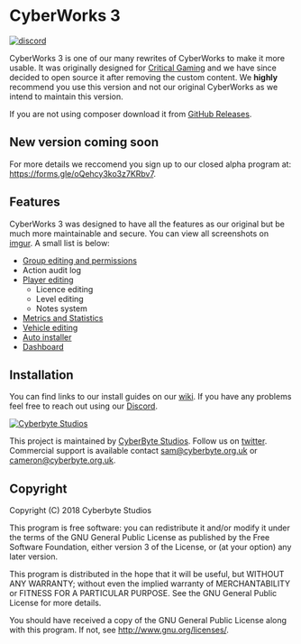 # CyberWorks 3

[![discord](https://img.shields.io/badge/Discord-Join-7289DA.svg)](https://discord.gg/qHsTEhY)

CyberWorks 3 is one of our many rewrites of CyberWorks to make it more usable. It was originally designed for [Critical Gaming](https://criticalgaming.org/) and we have since decided to open source it after removing the custom content. We __highly__ recommend you use this version and not our original CyberWorks as we intend to maintain this version.

If you are not using composer download it from [GitHub Releases](https://github.com/Cyberbyte-Studios/CyberWorks-3/releases/latest).

## New version coming soon
For more details we reccomend you sign up to our closed alpha program at: https://forms.gle/oQehcy3ko3z7KRbv7.

## Features
CyberWorks 3 was designed to have all the features as our original but be much more maintainable and secure. You can view all screenshots on [imgur](https://imgur.com/a/wq9Ue). A small list is below:

- [Group editing and permissions](https://i.imgur.com/GWWqkkF.png)
- Action audit log
- [Player editing](https://i.imgur.com/8myqjVX.png)
    - Licence editing
    - Level editing
    - Notes system
- [Metrics and Statistics](https://i.imgur.com/2KfoWbc.png)
- [Vehicle editing](https://i.imgur.com/5mSML9O.png)
- [Auto installer](https://i.imgur.com/3b908i2.png)
- [Dashboard](https://i.imgur.com/SgO4yky.png)


## Installation
You can find links to our install guides on our [wiki](https://github.com/Cyberbyte-Studios/CyberWorks-3/wiki/Installation). If you have any problems feel free to reach out using our [Discord](https://discord.gg/e7kgYZv).

[![Cyberbyte Studios](https://i.imgur.com/qeXU9CH.png)](https://cyberbyte.org.uk/)

This project is maintained by [CyberByte Studios](https://cyberbyte.org.uk/). Follow us on [twitter](https://twitter.com/cyberbytestudio). Commercial support is available contact sam@cyberbyte.org.uk or cameron@cyberbyte.org.uk.

## Copyright
Copyright (C) 2018 Cyberbyte Studios

This program is free software: you can redistribute it and/or modify
it under the terms of the GNU General Public License as published by
the Free Software Foundation, either version 3 of the License, or
(at your option) any later version.
    
This program is distributed in the hope that it will be useful,
but WITHOUT ANY WARRANTY; without even the implied warranty of
MERCHANTABILITY or FITNESS FOR A PARTICULAR PURPOSE.  See the
GNU General Public License for more details.

You should have received a copy of the GNU General Public License
along with this program.  If not, see <http://www.gnu.org/licenses/>.
